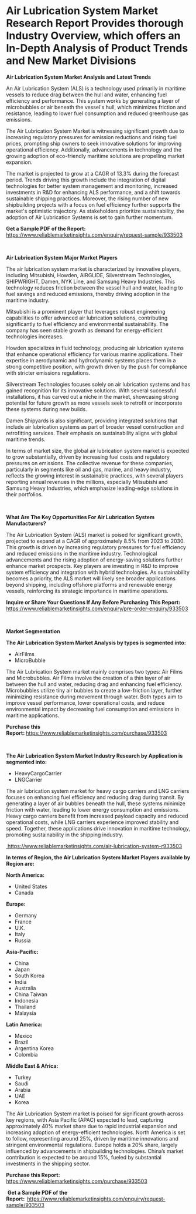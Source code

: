<p><h1>Air Lubrication System Market Research Report Provides thorough Industry Overview, which offers an In-Depth Analysis of Product Trends and New Market Divisions</h1></p><p><strong>Air Lubrication System Market Analysis and Latest Trends</strong></p>
<p><p>An Air Lubrication System (ALS) is a technology used primarily in maritime vessels to reduce drag between the hull and water, enhancing fuel efficiency and performance. This system works by generating a layer of microbubbles or air beneath the vessel's hull, which minimizes friction and resistance, leading to lower fuel consumption and reduced greenhouse gas emissions.</p><p>The Air Lubrication System Market is witnessing significant growth due to increasing regulatory pressures for emission reductions and rising fuel prices, prompting ship owners to seek innovative solutions for improving operational efficiency. Additionally, advancements in technology and the growing adoption of eco-friendly maritime solutions are propelling market expansion.</p><p>The market is projected to grow at a CAGR of 13.3% during the forecast period. Trends driving this growth include the integration of digital technologies for better system management and monitoring, increased investments in R&D for enhancing ALS performance, and a shift towards sustainable shipping practices. Moreover, the rising number of new shipbuilding projects with a focus on fuel efficiency further supports the market's optimistic trajectory. As stakeholders prioritize sustainability, the adoption of Air Lubrication Systems is set to gain further momentum.</p></p>
<p><strong>Get a Sample PDF of the Report:&nbsp;</strong> <a href="https://www.reliablemarketinsights.com/enquiry/request-sample/933503?utm_campaign=2193&utm_medium=2&utm_source=Github&utm_content=ia&utm_term=18042025&utm_id=air-lubrication-system">https://www.reliablemarketinsights.com/enquiry/request-sample/933503</a></p>
<p>&nbsp;</p>
<p><strong>Air Lubrication System Major Market Players</strong></p>
<p><p>The air lubrication system market is characterized by innovative players, including Mitsubishi, Howden, AIRGLIDE, Silverstream Technologies, SHIPWRIGHT, Damen, NYK Line, and Samsung Heavy Industries. This technology reduces friction between the vessel hull and water, leading to fuel savings and reduced emissions, thereby driving adoption in the maritime industry.</p><p>Mitsubishi is a prominent player that leverages robust engineering capabilities to offer advanced air lubrication solutions, contributing significantly to fuel efficiency and environmental sustainability. The company has seen stable growth as demand for energy-efficient technologies increases.</p><p>Howden specializes in fluid technology, producing air lubrication systems that enhance operational efficiency for various marine applications. Their expertise in aerodynamic and hydrodynamic systems places them in a strong competitive position, with growth driven by the push for compliance with stricter emissions regulations.</p><p>Silverstream Technologies focuses solely on air lubrication systems and has gained recognition for its innovative solutions. With several successful installations, it has carved out a niche in the market, showcasing strong potential for future growth as more vessels seek to retrofit or incorporate these systems during new builds.</p><p>Damen Shipyards is also significant, providing integrated solutions that include air lubrication systems as part of broader vessel construction and retrofitting services. Their emphasis on sustainability aligns with global maritime trends.</p><p>In terms of market size, the global air lubrication system market is expected to grow substantially, driven by increasing fuel costs and regulatory pressures on emissions. The collective revenue for these companies, particularly in segments like oil and gas, marine, and heavy industry, reflects the growing interest in sustainable practices, with several players reporting annual revenues in the millions, especially Mitsubishi and Samsung Heavy Industries, which emphasize leading-edge solutions in their portfolios.</p></p>
<p>&nbsp;</p>
<p><strong>What Are The Key Opportunities For Air Lubrication System Manufacturers?</strong></p>
<p><p>The Air Lubrication System (ALS) market is poised for significant growth, projected to expand at a CAGR of approximately 8.5% from 2023 to 2030. This growth is driven by increasing regulatory pressures for fuel efficiency and reduced emissions in the maritime industry. Technological advancements and the rising adoption of energy-saving solutions further enhance market prospects. Key players are investing in R&D to improve system efficiency and integration with hybrid technologies. As sustainability becomes a priority, the ALS market will likely see broader applications beyond shipping, including offshore platforms and renewable energy vessels, reinforcing its strategic importance in maritime operations.</p></p>
<p><strong>Inquire or Share Your Questions If Any Before Purchasing This Report:</strong> <a href="https://www.reliablemarketinsights.com/enquiry/pre-order-enquiry/933503?utm_campaign=2193&utm_medium=2&utm_source=Github&utm_content=ia&utm_term=18042025&utm_id=air-lubrication-system">https://www.reliablemarketinsights.com/enquiry/pre-order-enquiry/933503</a></p>
<p>&nbsp;</p>
<p><strong>Market Segmentation</strong></p>
<p><strong>The Air Lubrication System Market Analysis by types is segmented into:</strong></p>
<p><ul><li>AirFilms</li><li>MicroBubble</li></ul></p>
<p><p>The Air Lubrication System market mainly comprises two types: Air Films and Microbubbles. Air Films involve the creation of a thin layer of air between the hull and water, reducing drag and enhancing fuel efficiency. Microbubbles utilize tiny air bubbles to create a low-friction layer, further minimizing resistance during movement through water. Both types aim to improve vessel performance, lower operational costs, and reduce environmental impact by decreasing fuel consumption and emissions in maritime applications.</p></p>
<p><strong>Purchase this Report:&nbsp;</strong><a href="https://www.reliablemarketinsights.com/purchase/933503?utm_campaign=2193&utm_medium=2&utm_source=Github&utm_content=ia&utm_term=18042025&utm_id=air-lubrication-system">https://www.reliablemarketinsights.com/purchase/933503</a></p>
<p>&nbsp;</p>
<p><strong>The Air Lubrication System Market Industry Research by Application is segmented into:</strong></p>
<p><ul><li>HeavyCargoCarrier</li><li>LNGCarrier</li></ul></p>
<p><p>The air lubrication system market for heavy cargo carriers and LNG carriers focuses on enhancing fuel efficiency and reducing drag during transit. By generating a layer of air bubbles beneath the hull, these systems minimize friction with water, leading to lower energy consumption and emissions. Heavy cargo carriers benefit from increased payload capacity and reduced operational costs, while LNG carriers experience improved stability and speed. Together, these applications drive innovation in maritime technology, promoting sustainability in the shipping industry.</p></p>
<p><a href="https://www.reliablemarketinsights.com/air-lubrication-system-r933503?utm_campaign=2193&utm_medium=2&utm_source=Github&utm_content=ia&utm_term=18042025&utm_id=air-lubrication-system">&nbsp;https://www.reliablemarketinsights.com/air-lubrication-system-r933503</a></p>
<p><strong>In terms of Region, the Air Lubrication System Market Players available by Region are:</strong></p>
<p>
    <p> <strong> North America: </strong>
        <ul>
            <li>United States</li>
            <li>Canada</li>
        </ul>
        </p> 
    <p> <strong> Europe: </strong>
        <ul>
            <li>Germany</li>
            <li>France</li>
            <li>U.K.</li>
            <li>Italy</li>
            <li>Russia</li>
        </ul>
        </p> 
    <p> <strong> Asia-Pacific: </strong>
        <ul>
            <li>China</li>
            <li>Japan</li>
            <li>South Korea</li>
            <li>India</li>
            <li>Australia</li>
            <li>China Taiwan</li>
            <li>Indonesia</li>
            <li>Thailand</li>
            <li>Malaysia</li>
        </ul>
        </p> 
    <p> <strong> Latin America: </strong>
        <ul>
            <li>Mexico</li>
            <li>Brazil</li>
            <li>Argentina Korea</li>
            <li>Colombia</li>
        </ul>
        </p> 
    <p> <strong> Middle East & Africa: </strong>
        <ul>
            <li>Turkey</li>
            <li>Saudi</li>
            <li>Arabia</li>
            <li>UAE</li>
            <li>Korea</li>
        </ul>
    </p>
    </p>
<p><p>The Air Lubrication System market is poised for significant growth across key regions, with Asia Pacific (APAC) expected to lead, capturing approximately 40% market share due to rapid industrial expansion and increasing adoption of energy-efficient technologies. North America is set to follow, representing around 25%, driven by maritime innovations and stringent environmental regulations. Europe holds a 20% share, largely influenced by advancements in shipbuilding technologies. China’s market contribution is expected to be around 15%, fueled by substantial investments in the shipping sector.</p></p>
<p><strong>Purchase this Report: </strong><a href="https://www.reliablemarketinsights.com/purchase/933503?utm_campaign=2193&utm_medium=2&utm_source=Github&utm_content=ia&utm_term=18042025&utm_id=air-lubrication-system">https://www.reliablemarketinsights.com/purchase/933503</a></p>
<p>&nbsp;<strong>Get a Sample PDF of the Report:&nbsp;&nbsp;</strong><a href="https://www.reliablemarketinsights.com/enquiry/request-sample/933503?utm_campaign=2193&utm_medium=2&utm_source=Github&utm_content=ia&utm_term=18042025&utm_id=air-lubrication-system">https://www.reliablemarketinsights.com/enquiry/request-sample/933503</a></p>
<p><strong></strong></p>
<p><p></p><p></p><p></p></p>